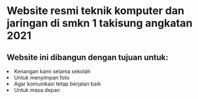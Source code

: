 # Website resmi teknik  komputer dan jaringan di smkn 1 takisung angkatan 2021
<h2>Website ini dibangun dengan tujuan untuk: </h2>
<li>Kenangan kami selama sekolah</li>
<li>Untuk menyimpan foto</li>
<li>Agar komunikasi tetap berjalan baik</li>
<li>Untuk masa depan</li>
